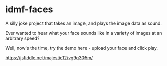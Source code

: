 # idmf-faces
A silly joke project that takes an image, and plays the image data as sound.

Ever wanted to hear what your face sounds like in a variety of images at an arbitrary speed?

Well, now's the time, try the demo here - upload your face and click play.

https://jsfiddle.net/majestic12/vg9q305m/
